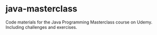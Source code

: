 # java-masterclass
Code materials for the Java Programming Masterclass course on Udemy. Including challenges and exercises.
